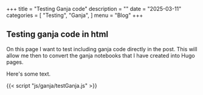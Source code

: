 +++
title = "Testing Ganja code"
description = ""
date = "2025-03-11"
categories = [
    "Testing",
    "Ganja",
]
menu = "Blog"
+++
## Testing ganja code in html

On this page I want to test including ganja code directly in the post. This will allow me then to convert the ganja notebooks that I have created into Hugo pages.

<div id="animation"  width:100%; height:100%; background:#ffffcc">
Here's some text.
</div>

{{< script "js/ganja/testGanja.js" >}}


